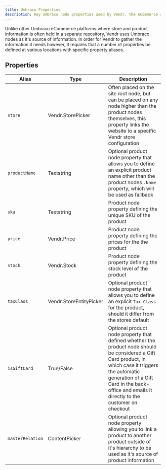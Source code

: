 ```yaml
---
title: Umbraco Properties
description: Key Umbraco node properties used by Vendr, the eCommerce solution for Umbraco v8+
---
```


Unlike other Umbraco eCommerce platforms where store and product information is often held in a separate repository, Vendr uses Umbraco nodes as it's source of information. In order for Vendr to gather the information it needs however, it requires that a number of properties be defined at various locations with specific property aliases.

## Properties

| Alias | Type | Description |
| -- | -- | -- |
| `store` | Vendr.StorePicker | Often placed on the site root node, but can be placed on any node higher than the product nodes themselves, this property links the website to a specific Vendr store configuration |
| `productName` | Textstring | Optional product node property that allows you to define an explicit product name other than the product nodes `.Name` property, which will be used as fallback |
| `sku` | Textstring | Product node property defining the unique SKU of the product |
| `price` | Vendr.Price | Product node property defining the prices for the the product |
| `stock` | Vendr.Stock | Product node property defining the stock level of the product |
| `taxClass` | Vendr.StoreEntityPicker | Optional product node property that allows you to define an explicit `Tax Class` for the product, should it differ from the stores default |
| `isGiftCard` | True/False | Optional product node property that defined whether the product node should be considered a Gift Card product, in which case it triggers the automatic generation of a Gift Card in the back-office and emails it directly to the customer on checkout |
| `masterRelation` | ContentPicker | Optional product node property allowing you to link a product to another product outside of it's hierarchy to be used as it's source of product information |